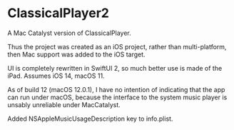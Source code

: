 # ClassicalPlayer2

A Mac Catalyst version of ClassicalPlayer.

Thus the project was created as an iOS project, rather than multi-platform,
then Mac support was added to the iOS target.

UI is completely rewritten in SwiftUI 2, so much better use is made of the 
iPad. Assumes iOS 14, macOS 11.

As of build 12 (macOS 12.0.1), I have no intention of indicating that the app can run under
macOS, because the interface to the system music player is unsably unreliable under MacCatalyst.

Added NSAppleMusicUsageDescription key to info.plist.
